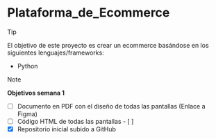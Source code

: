 # Plataforma_de_Ecommerce

> [!tip]
> El objetivo de este proyecto es crear un ecommerce basándose en los siguientes lenguajes/frameworks:
> - Python

> [!note]
> **Objetivos semana 1**
> - [ ] Documento en PDF con el diseño de todas las pantallas (Enlace a Figma)
> - [ ] Código HTML de todas las pantallas
>       <!-- listado de las pantallas -->
>       - [ ] 
> - [x] Repositorio inicial subido a GitHub